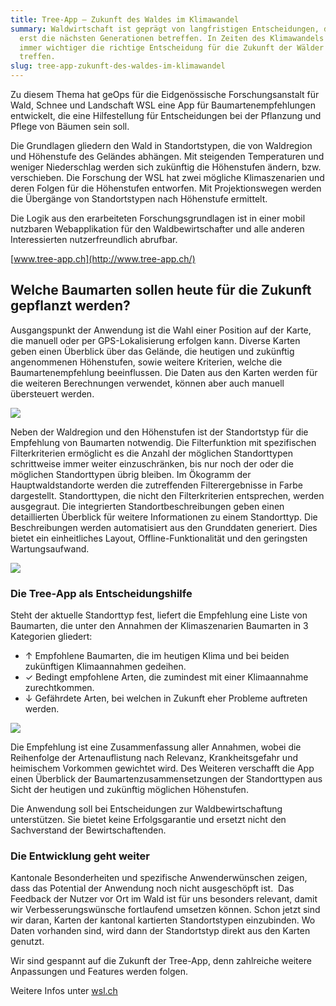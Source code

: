 ```yaml
---
title: Tree-App – Zukunft des Waldes im Klimawandel
summary: Waldwirtschaft ist geprägt von langfristigen Entscheidungen, die meist
  erst die nächsten Generationen betreffen. In Zeiten des Klimawandels wird es
  immer wichtiger die richtige Entscheidung für die Zukunft der Wälder zu
  treffen.
slug: tree-app-zukunft-des-waldes-im-klimawandel
---
```

Zu diesem Thema hat geOps für die Eidgenössische Forschungsanstalt für Wald, Schnee und Landschaft WSL eine App für Baumartenempfehlungen entwickelt, die eine Hilfestellung für Entschei&shy;dungen bei der Pflanzung und Pflege von Bäumen sein soll.

Die Grundlagen gliedern den Wald in Standortstypen, die von Waldregion und Höhenstufe des Geländes abhängen. Mit steigenden Temperaturen und weniger Niederschlag werden sich zukünftig die Höhenstufen ändern, bzw. verschieben. Die Forschung der WSL hat zwei mögliche Klimaszenarien und deren Folgen für die Höhenstufen entworfen. Mit Projektionswegen werden die Übergänge von Standortstypen nach Höhenstufe ermittelt.

Die Logik aus den erarbeiteten Forschungsgrundlagen ist in einer mobil nutzbaren Webapplikation für den Waldbewirtschafter und alle anderen Interessierten nutzer&shy;freundlich abrufbar.

[www.tree-app.ch](http://www.tree-app.ch/)

## Welche Baumarten sollen heute für die Zukunft gepflanzt werden?

Ausgangspunkt der Anwendung ist die Wahl einer Position auf der Karte, die manuell oder per GPS-Lokalisierung erfolgen kann. Diverse Karten geben einen Überblick über das Gelände, die heutigen und zukünftig angenommenen Höhenstufen, sowie weitere Kriterien, welche die Baumartenempfehlung beeinflussen. Die Daten aus den Karten werden für die weiteren Berechnungen verwendet, können aber auch manuell übersteuert werden.

![](/images/blog/tree-app-zukunft-des-waldes-im-klimawandel/tree_app_geOps.jpg)

Neben der Waldregion und den Höhenstufen ist der Standortstyp für die Empfehlung von Baumarten notwendig. Die Filterfunktion mit spezifischen Filterkriterien ermöglicht es die Anzahl der möglichen Standorttypen schrittweise immer weiter einzuschränken, bis nur noch der oder die möglichen Standorttypen übrig bleiben. Im Ökogramm der Hauptwaldstandorte werden die zutreffenden Filterergebnisse in Farbe dargestellt. Standorttypen, die nicht den Filterkriterien entsprechen, werden ausgegraut. Die integrierten Standortbeschreibungen geben einen detaillierten Überblick für weitere Informationen zu einem Standorttyp. Die Beschreibungen werden automatisiert aus den Grunddaten generiert. Dies bietet ein einheitliches Layout, Offline-Funktionalität und den geringsten Wartungsaufwand.

![](/images/blog/tree-app-zukunft-des-waldes-im-klimawandel/tree_app2_geOps.jpg)

### Die Tree-App als Entscheidungshilfe

Steht der aktuelle Standorttyp fest, liefert die Empfehlung eine Liste von Baumarten, die unter den Annahmen der Klimaszenarien Baumarten in 3 Kategorien gliedert:

*   ↑ Empfohlene Baumarten, die im heutigen Klima und bei beiden zukünftigen Klimaannahmen gedeihen.
*   ✓ Bedingt empfohlene Arten, die zumindest mit einer Klimaannahme zurechtkommen.
*   ↓ Gefährdete Arten, bei welchen in Zukunft eher Probleme auftreten werden.

![](/images/blog/tree-app-zukunft-des-waldes-im-klimawandel/Treeapp.jpg)

Die Empfehlung ist eine Zusammenfassung aller Annahmen, wobei die Reihenfolge der Artenauflistung nach Relevanz, Krankheitsgefahr und heimischem Vorkommen gewichtet wird. Des Weiteren verschafft die App einen Überblick der Baumartenzusammensetzungen der Standorttypen aus Sicht der heutigen und zukünftig möglichen Höhenstufen.

Die Anwendung soll bei Entscheidungen zur Waldbewirtschaftung unterstützen. Sie bietet keine Erfolgsgarantie und ersetzt nicht den Sachverstand der Bewirtschaftenden.

### Die Entwicklung geht weiter

Kantonale Besonderheiten und spezifische Anwenderwünschen zeigen, dass das Potential der Anwendung noch nicht ausgeschöpft ist.  Das Feedback der Nutzer vor Ort im Wald ist für uns besonders relevant, damit wir Verbesserungswünsche fortlaufend umsetzen können. Schon jetzt sind wir daran, Karten der kantonal kartierten Standortstypen einzubinden. Wo Daten vorhanden sind, wird dann der Standortstyp direkt aus den Karten genutzt.

Wir sind gespannt auf die Zukunft der Tree-App, denn zahlreiche weitere Anpassungen und Features werden folgen.

Weitere Infos unter [wsl.ch](https://www.wsl.ch)
